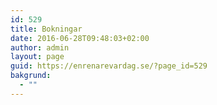 ```yaml
---
id: 529
title: Bokningar
date: 2016-06-28T09:48:03+02:00
author: admin
layout: page
guid: https://enrenarevardag.se/?page_id=529
bakgrund:
  - ""
---
```

